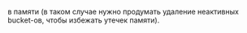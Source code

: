 в памяти (в таком случае нужно продумать удаление неактивных bucket-ов, чтобы избежать утечек памяти).
